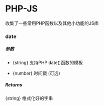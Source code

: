 # PHP-JS
收集了一些常用PHP函数以及其他小功能的JS库

### date

##### 参数

- {string} 支持PHP date()函数的模板
    
- {number} 时间戳 (可选)

##### Returns

{string} 格式化好的字串